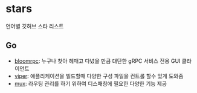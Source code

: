 # stars
언어별 깃허브 스타 리스트

## Go
- [bloomrpc](https://github.com/uw-labs/bloomrpc): 누구나 찾아 헤매고 다녔을 만큼 대단한 gRPC 서비스 전용 GUI 클라이언트
- [viper](https://github.com/spf13/viper): 애플리케이션을 빌드할때 다양한 구성 파일을 컨트롤 할수 있게 도와줌
- [mux](https://github.com/gorilla/mux): 라우팅 관리를 하기 위하여 디스패칭에 필요한 다양한 기능 제공
